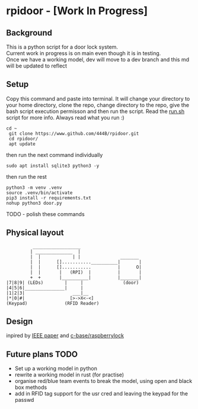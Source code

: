 # rpidoor - [Work In Progress]

## Background
This is a python script for a door lock system.  
Current work in progress is on main even though it is in testing.  
Once we have a working model, dev will move to a dev branch and this md will be updated to reflect

## Setup
Copy this command and paste into terminal. It will change your directory to your home directory, clone the repo, change directory to the repo, give the bash script execution permisson and then run the script. Read the [run.sh](https://github.com/444B/rpidoor/blob/master/run.sh) script for more info. Always read what you run :) 
``` shell
cd ~
 git clone https://www.github.com/444B/rpidoor.git
 cd rpidoor/
 apt update
 ```
 then run the next command individually
 ``` shell
 sudo apt install sqlite3 python3 -y
 ```
 then run the rest
  ``` shell
python3 -m venv .venv
source .venv/bin/activate
pip3 install -r requirements.txt
nohup python3 door.py
```
TODO - polish these commands


## Physical layout
```
          __________________   
         | ______________  |  
         |  |            | |               _______   
         |  |      []...........__________|       |  
         |  |      []...........          |      O|  
         |  |       |   (RPI)  |          |       |  
         +  +       |__________|          |_______|  
|7|8|9| (LEDs)        |     |               (door)  
|4|5|6|_______________|     |  
|1|2|3|                  ___|__  
|*|0|#|                 [>->X<-<]  
(Keypad)              (RFID Reader)  
```

## Design 
inpired by [IEEE paper](https://ieeexplore.ieee.org/document/8807588) and [c-base/raspberrylock](https://github.com/c-base/raspberrylock)

## Future plans TODO
- Set up a working model in python
- rewrite a working model in rust (for practise)
- organise red/blue team events to break the model, using open and black box methods
- add in RFID tag support for the usr cred and leaving the keypad for the passwd
